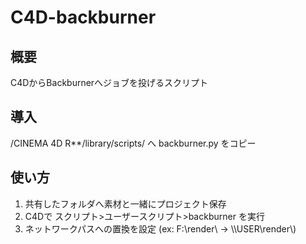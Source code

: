 ﻿# C4D-backburner

## 概要
C4DからBackburnerへジョブを投げるスクリプト

## 導入
/CINEMA 4D R**/library/scripts/ へ backburner.py をコピー

## 使い方
1. 共有したフォルダへ素材と一緒にプロジェクト保存  
2. C4Dで スクリプト>ユーザースクリプト>backburner を実行 
3. ネットワークパスへの置換を設定 (ex: F:\\render\\ -> \\\\USER\\render\\)  